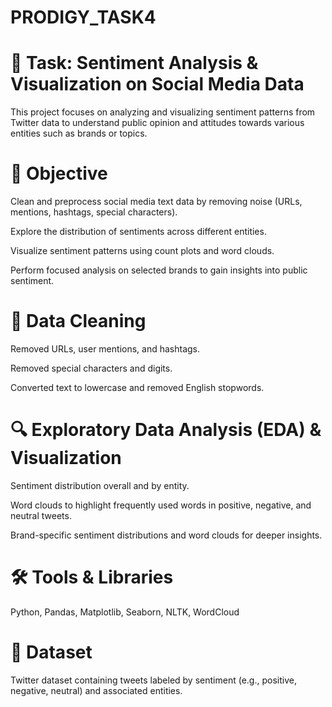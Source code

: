 # PRODIGY_TASK4
# 📝 Task: Sentiment Analysis & Visualization on Social Media Data
This project focuses on analyzing and visualizing sentiment patterns from Twitter data to understand public opinion and attitudes towards various entities such as brands or topics.

# 📌 Objective
Clean and preprocess social media text data by removing noise (URLs, mentions, hashtags, special characters).

Explore the distribution of sentiments across different entities.

Visualize sentiment patterns using count plots and word clouds.

Perform focused analysis on selected brands to gain insights into public sentiment.

# 🧹 Data Cleaning
Removed URLs, user mentions, and hashtags.

Removed special characters and digits.

Converted text to lowercase and removed English stopwords.

# 🔍 Exploratory Data Analysis (EDA) & Visualization
Sentiment distribution overall and by entity.

Word clouds to highlight frequently used words in positive, negative, and neutral tweets.

Brand-specific sentiment distributions and word clouds for deeper insights.

# 🛠️ Tools & Libraries
Python, Pandas, Matplotlib, Seaborn, NLTK, WordCloud

# 📁 Dataset
Twitter dataset containing tweets labeled by sentiment (e.g., positive, negative, neutral) and associated entities.
